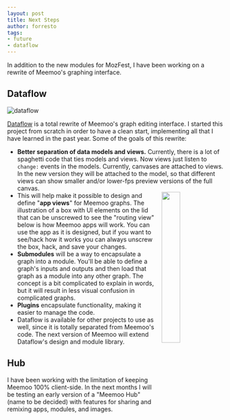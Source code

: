 ```yaml
--- 
layout: post
title: Next Steps
author: forresto
tags: 
- future
- dataflow
---
```


In addition to the new modules for MozFest, I have been working on a rewrite of Meemoo's graphing interface.

## Dataflow

![dataflow](http://meemoo.org/images/dataflow-2012-11-28.png)

[Dataflow](https://github.com/meemoo/dataflow) is a total rewrite of Meemoo's graph editing interface. I started this project from scratch in order to have a clean start, implementing all that I have learned in the past year. Some of the goals of this rewrite:

* __Better separation of data models and views.__ Currently, there is a lot of spaghetti code that ties models and views. Now views just listen to ```change:``` events in the models. Currently, canvases are attached to views. In the new version they will be attached to the model, so that different views can show smaller and/or lower-fps preview versions of the full canvas.
* <img src="http://meemoo.org/images/meemoo-illo-by-jyri-pieniniemi-400.png" style="float:right;margin-left:10px;width:30%"> This will help make it possible to design and define "__app views__" for Meemoo graphs. The illustration of a box with UI elements on the lid that can be unscrewed to see the "routing view" below is how Meemoo apps will work. You can use the app as it is designed, but if you want to see/hack how it works you can always unscrew the box, hack, and save your changes.
* __Submodules__ will be a way to encapsulate a graph into a module. You'll be able to define a graph's inputs and outputs and then load that graph as a module into any other graph. The concept is a bit complicated to explain in words, but it will result in less visual confusion in complicated graphs.
* __Plugins__ encapsulate functionality, making it easier to manage the code.
* Dataflow is available for other projects to use as well, since it is totally separated from Meemoo's code. The next version of Meemoo will extend Dataflow's design and module library.

## Hub

I have been working with the limitation of keeping Meemoo 100% client-side. In the next months I will be testing an early version of a "Meemoo Hub" (name to be decided) with features for sharing and remixing apps, modules, and images.